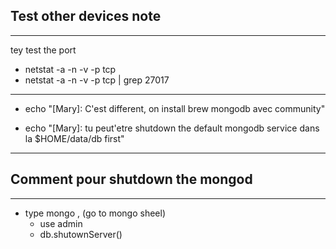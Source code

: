 
## Test other devices note
---

tey test the port
- netstat -a -n -v -p tcp
- netstat -a -n -v -p tcp | grep 27017

---
- echo "[Mary]: C'est different, on install brew mongodb avec community"

- echo "[Mary]: tu peut'etre shutdown the default mongodb service dans la $HOME/data/db first"




---
## Comment pour shutdown the mongod

---
- type mongo , (go to mongo sheel)
    - use admin
    - db.shutownServer() 
